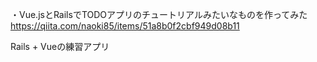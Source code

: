 ・Vue.jsとRailsでTODOアプリのチュートリアルみたいなものを作ってみた
https://qiita.com/naoki85/items/51a8b0f2cbf949d08b11

Rails + Vueの練習アプリ
